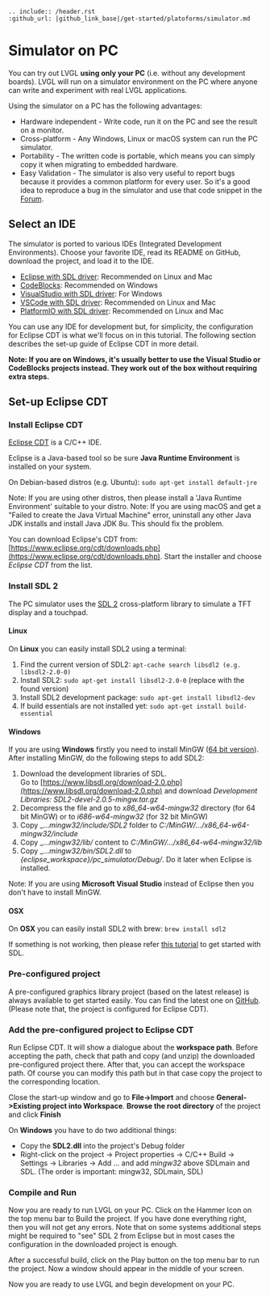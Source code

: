 ```eval_rst
.. include:: /header.rst 
:github_url: |github_link_base|/get-started/platoforms/simulator.md
```
# Simulator on PC


You can try out LVGL **using only your PC** (i.e. without any development boards). LVGL will run on a simulator environment on the PC where anyone can write and experiment with real LVGL applications.

Using the simulator on a PC has the following advantages:
- Hardware independent - Write code, run it on the PC and see the result on a monitor.
- Cross-platform - Any Windows, Linux or macOS system can run the PC simulator.  
- Portability - The written code is portable, which means you can simply copy it when migrating to embedded hardware.
- Easy Validation - The simulator is also very useful to report bugs because it provides a common platform for every user. So it's a good idea to reproduce a bug in the simulator and use that code snippet in the [Forum](https://forum.lvgl.io).

## Select an IDE

The simulator is ported to various IDEs (Integrated Development Environments). Choose your favorite IDE, read its README on GitHub, download the project, and load it to the IDE.

- [Eclipse with SDL driver](https://github.com/lvgl/lv_sim_eclipse_sdl): Recommended on Linux and Mac
- [CodeBlocks](https://github.com/lvgl/lv_sim_codeblocks_win): Recommended on Windows
- [VisualStudio with SDL driver](https://github.com/lvgl/lv_sim_visual_studio_sdl): For Windows
- [VSCode with SDL driver](https://github.com/lvgl/lv_sim_vscode_sdl): Recommended on Linux and Mac
- [PlatformIO with SDL driver](https://github.com/lvgl/lv_platformio): Recommended on Linux and Mac

You can use any IDE for development but, for simplicity, the configuration for Eclipse CDT is what we'll focus on in this tutorial.
The following section describes the set-up guide of Eclipse CDT in more detail.

**Note: If you are on Windows, it's usually better to use the Visual Studio or CodeBlocks projects instead. They work out of the box without requiring extra steps.**

## Set-up Eclipse CDT

### Install Eclipse CDT

[Eclipse CDT](https://eclipse.org/cdt/) is a C/C++ IDE.

Eclipse is a Java-based tool so be sure **Java Runtime Environment** is installed on your system.   

On Debian-based distros (e.g. Ubuntu): `sudo apt-get install default-jre`

Note: If you are using other distros, then please install a 'Java Runtime Environment' suitable to your distro.
Note: If you are using macOS and get a "Failed to create the Java Virtual Machine" error, uninstall any other Java JDK installs and install Java JDK 8u. This should fix the problem.

You can download Eclipse's CDT from: [https://www.eclipse.org/cdt/downloads.php](https://www.eclipse.org/cdt/downloads.php). Start the installer and choose *Eclipse CDT* from the list.

### Install SDL 2

The PC simulator uses the [SDL 2](https://www.libsdl.org/download-2.0.php) cross-platform library to simulate a TFT display and a touchpad. 

#### Linux
On **Linux** you can easily install SDL2 using a terminal:

1. Find the current version of SDL2: `apt-cache search libsdl2 (e.g. libsdl2-2.0-0)`
2. Install SDL2: `sudo apt-get install libsdl2-2.0-0` (replace with the found version)
3. Install SDL2 development package: `sudo apt-get install libsdl2-dev`
4. If build essentials are not installed yet: `sudo apt-get install build-essential`

#### Windows
If you are using **Windows** firstly you need to install MinGW ([64 bit version](http://mingw-w64.org/doku.php/download)). After installing MinGW, do the following steps to add SDL2:

1. Download the development libraries of SDL.   
Go to [https://www.libsdl.org/download-2.0.php](https://www.libsdl.org/download-2.0.php) and download _Development Libraries: SDL2-devel-2.0.5-mingw.tar.gz_
2. Decompress the file and go to _x86_64-w64-mingw32_ directory (for 64 bit MinGW) or to _i686-w64-mingw32_ (for 32 bit MinGW)
3. Copy _..._mingw32/include/SDL2_ folder to _C:/MinGW/.../x86_64-w64-mingw32/include_
4. Copy _..._mingw32/lib/_ content to _C:/MinGW/.../x86_64-w64-mingw32/lib_
5. Copy _..._mingw32/bin/SDL2.dll_ to _{eclipse_workspace}/pc_simulator/Debug/_.  Do it later when Eclipse is installed. 

Note: If you are using **Microsoft Visual Studio** instead of Eclipse then you don't have to install MinGW. 

#### OSX
On **OSX** you can easily install SDL2 with brew: `brew install sdl2`

If something is not working, then please refer [this tutorial](http://lazyfoo.net/tutorials/SDL/01_hello_SDL/index.php) to get started with SDL.

### Pre-configured project

A pre-configured graphics library project (based on the latest release) is always available to get started easily. 
You can find the latest one on [GitHub](https://github.com/lvgl/lv_sim_eclipse_sdl).
(Please note that, the project is configured for Eclipse CDT). 

### Add the pre-configured project to Eclipse CDT

Run Eclipse CDT. It will show a dialogue about the **workspace path**. Before accepting the path, check that path and copy (and unzip) the downloaded pre-configured project there. After that, you can accept the workspace path. Of course you can modify this path but in that case copy the project to the corresponding location.

Close the start-up window and go to **File-&gt;Import** and choose **General-&gt;Existing project into Workspace**. **Browse the root directory** of the project and click **Finish**

On **Windows** you have to do two additional things:

- Copy the **SDL2.dll** into the project's Debug folder 
- Right-click on the project -&gt; Project properties -&gt; C/C++ Build -&gt; Settings -&gt; Libraries -&gt; Add ... and add _mingw32_ above SDLmain and SDL. (The order is important: mingw32, SDLmain, SDL)

### Compile and Run

Now you are ready to run LVGL on your PC. Click on the Hammer Icon on the top menu bar to Build the project. If you have done everything right, then you will not get any errors. Note that on some systems additional steps might be required to "see" SDL 2 from Eclipse but in most cases the configuration in the downloaded project is enough.

After a successful build, click on the Play button on the top menu bar to run the project. Now a window should appear in the middle of your screen.

Now you are ready to use LVGL and begin development on your PC.
